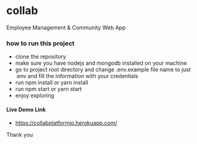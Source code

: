 # collab
Employee Management &amp; Community Web App


### how to run this project
- clone the repository
- make sure you have nodejs and mongodb installed on your machine
- go to project root directory and change .env.example file name to just .env and fill the information with your credentials
- run npm install or yarn install
- run npm start or yarn start
- enjoy exploring

#### Live Demo Link
- https://collabplatformio.herokuapp.com/


Thank you
